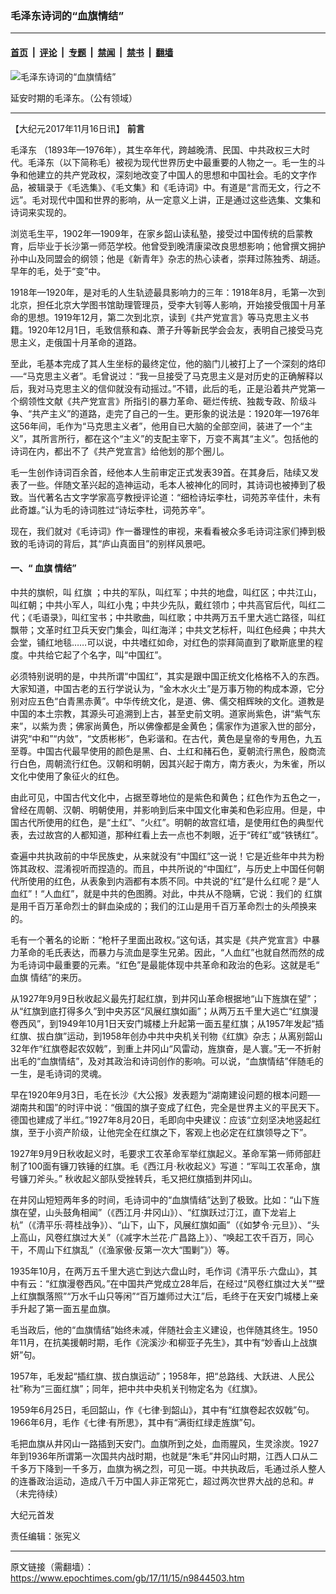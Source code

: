 ### 毛泽东诗词的“血旗情结”

---

#### [首页](../../../..?n9844503) &nbsp;|&nbsp; [评论](../../../../../epoch-comment?n9844503) &nbsp;|&nbsp; [专题](../../../../../epoch-special?n9844503) &nbsp;|&nbsp; [禁闻](../../../../../epoch-news?n9844503) &nbsp;|&nbsp; [禁书](../../../../../books?n9844503) &nbsp;|&nbsp; [翻墙](https://github.com/gfw-breaker/nogfw/blob/master/README.md?n9844503)


<div><img alt="毛泽东诗词的“血旗情结”" class="attachment-djy_600_400 size-djy_600_400 wp-post-image" src="https://i.epochtimes.com/assets/uploads/2017/02/1702200056342669-285x400.jpg"/>
<div class="caption">
 <p>
  延安时期的毛泽东。（公有领域）
 </p>
</div></div><hr/><div class="post_content" id="artbody" itemprop="articleBody">
 <!-- article content begin -->
 <p>
  【大纪元2017年11月16日讯】
  <strong>
   前言
  </strong>
 </p>
 <p>
  <ok href="https://www.epochtimes.com/gb/tag/%E6%AF%9B%E6%B3%BD%E4%B8%9C.html">
   毛泽东
  </ok>
  （1893年—1976年），其生卒年代，跨越晚清、民国、中共政权三大时代。毛泽东（以下简称毛）被视为现代世界历史中最重要的人物之一。毛一生的斗争和他建立的共产党政权，深刻地改变了中国人的思想和中国社会。毛的文字作品，被辑录于《毛选集》、《毛文集》和《毛诗词》中。有道是“言而无文，行之不远”。毛对现代中国和世界的影响，从一定意义上讲，正是通过这些选集、文集和诗词来实现的。
 </p>
 <p>
  浏览毛生平，1902年—1909年，在家乡韶山读私塾，接受过中国传统的启蒙教育，后毕业于长沙第一师范学校。他曾受到晚清康梁改良思想影响；他曾撰文拥护孙中山及同盟会的纲领；他是《新青年》杂志的热心读者，崇拜过陈独秀、胡适。早年的毛，处于“变”中。
 </p>
 <p>
  1918年—1920年，是对毛的人生轨迹最具影响力的三年：1918年8月，毛第一次到北京，担任北京大学图书馆助理管理员，受李大钊等人影响，开始接受俄国十月革命的思想。1919年12月，第二次到北京，读到《共产党宣言》等马克思主义书籍。1920年12月1日，毛致信蔡和森、萧子升等新民学会会友，表明自己接受马克思主义，走俄国十月革命的道路。
 </p>
 <p>
  至此，毛基本完成了其人生坐标的最终定位，他的脑门儿被打上了一个深刻的烙印──“马克思主义者”。毛曾说过：“我一旦接受了马克思主义是对历史的正确解释以后，我对马克思主义的信仰就没有动摇过。”不错，此后的毛，正是沿着共产党第一个纲领性文献《共产党宣言》所指引的暴力革命、砸烂传统、独裁专政、阶级斗争、“共产主义”的道路，走完了自己的一生。更形象的说法是：1920年—1976年这56年间，毛作为“马克思主义者”，他用自已大脑的全部空间，装进了一个“主义”，其所言所行，都在这个“主义”的支配主宰下，万变不离其“主义”。包括他的诗词在内，都出不了《共产党宣言》给他划的那个圈儿。
 </p>
 <p>
  毛一生创作诗词百余首，经他本人生前审定正式发表39首。在其身后，陆续又发表了一些。伴随文革兴起的造神运动，毛本人被神化的同时，其诗词也被捧到了极致。当代著名古文字学家高亨教授评论道：“细检诗坛李杜，词苑苏辛佳什，未有此奇雄。”认为毛的诗词胜过“诗坛李杜，词苑苏辛”。
 </p>
 <p>
  现在，我们就对《毛诗词》作一番理性的审视，来看看被众多毛诗词注家们捧到极致的毛诗词的背后，其“庐山真面目”的别样风景吧。
 </p>
 <h4>
  一、“
  <ok href="https://www.epochtimes.com/gb/tag/%E8%A1%80%E6%97%97.html">
   血旗
  </ok>
  情结”
 </h4>
 <p>
  中共的旗帜，叫
  <ok href="https://www.epochtimes.com/gb/tag/%E7%BA%A2%E6%97%97.html">
   红旗
  </ok>
  ；中共的军队，叫红军；中共的地盘，叫红区；中共江山，叫红朝；中共小军人，叫红小鬼；中共少先队，戴红领巾；中共高官后代，叫红二代；《毛语录》，叫红宝书；中共歌曲，叫红歌；中共两万五千里大逃亡路径，叫红飘带；文革时红卫兵天安门集会，叫红海洋；中共文艺标杆，叫红色经典；中共大会堂，铺红地毯……可以说，中共嗜红如命，对红色的崇拜简直到了歇斯底里的程度。中共给它起了个名字，叫“中国红”。
 </p>
 <p>
  必须特别说明的是，中共所谓“中国红”，其实是跟中国正统文化格格不入的东西。大家知道，中国古老的五行学说认为，“金木水火土”是万事万物的构成本源，它分别对应五色“白青黑赤黄”。中华传统文化，是道、佛、儒交相辉映的文化。道教是中国的本土宗教，其源头可追溯到上古，甚至史前文明。道家尚紫色，讲“紫气东来”，以紫为贵；佛家尚黄色，所以佛像都是金黄色；儒家作为道家入世的部分，讲究“中和”“内敛”，“文质彬彬”，色彩谐和。在古代，黄色是皇帝的专用色，九五至尊。中国古代最早使用的颜色是黑、白、土红和赭石色，夏朝流行黑色，殷商流行白色，周朝流行红色。汉朝和明朝，因其兴起于南方，南方表火，为朱雀，所以文化中使用了象征火的红色。
 </p>
 <p>
  由此可见，中国古代文化中，占据至尊地位的是紫色和黄色；红色作为五色之一，曾经在周朝、汉朝、明朝使用，并影响到后来中国文化审美和色彩应用。但是，中国古代所使用的红色，是“土红”、“火红”。明朝的故宫红墙，是使用红色的典型代表，去过故宫的人都知道，那种红看上去一点也不刺眼，近于“砖红”或“铁锈红”。
 </p>
 <p>
  查遍中共执政前的中华民族史，从来就没有“中国红”这一说！它是近些年中共为粉饰其政权、混淆视听而捏造的。而且，中共所说的“中国红”，与历史上中国任何朝代所使用的红色，从表象到内涵都有本质不同。中共说的“红”是什么红呢？是“人血红”！“人血红”，就是中共的色图腾。对此，中共从不隐瞒，它说：我们的
  <ok href="https://www.epochtimes.com/gb/tag/%E7%BA%A2%E6%97%97.html">
   红旗
  </ok>
  是用千百万革命烈士的鲜血染成的；我们的江山是用千百万革命烈士的头颅换来的。
 </p>
 <p>
  毛有一个著名的论断：“枪杆子里面出政权。”这句话，其实是《共产党宣言》中暴力革命的毛氏表达，而暴力与流血是孪生兄弟。因此，“人血红”也就自然而然的成为毛诗词中最重要的元素。“红色”是最能体现中共革命和政治的色彩。这就是毛“
  <ok href="https://www.epochtimes.com/gb/tag/%E8%A1%80%E6%97%97.html">
   血旗
  </ok>
  情结”的来历。
 </p>
 <p>
  从1927年9月9日秋收起义最先打起红旗，到井冈山革命根据地“山下旌旗在望”；从“红旗到底打得多久”到中央苏区“风展红旗如画”；从两万五千里大逃亡“红旗漫卷西风”，到1949年10月1日天安门城楼上升起第一面五星红旗；从1957年发起“插红旗、拔白旗”运动，到1958年创办中共中央机关刊物《红旗》杂志；从离别韶山32年作“红旗卷起农奴戟”，到重上井冈山“风雷动，旌旗奋，是人寰。”无一不折射出毛的“血旗情结”，及对其政治和诗词创作的影响。可以说，“血旗情结”伴随毛的一生，是毛诗词的灵魂。
 </p>
 <p>
  早在1920年9月3日，毛在长沙《大公报》发表题为“湖南建设问题的根本问题──湖南共和国”的时评中说：“俄国的旗子变成了红色，完全是世界主义的平民天下。德国也建成了半红。”1927年8月20日，毛即向中央建议：应该“立刻坚决地竖起红旗，至于小资产阶级，让他完全在红旗之下，客观上也必定在红旗领导之下”。
 </p>
 <p>
  1927年9月9日秋收起义时，毛要求工农革命军举红旗起义。革命军第一师师部赶制了100面有镰刀铁锤的红旗。毛《西江月‧秋收起义》写道：“军叫工农革命，旗号镰刀斧头。” 秋收起义部队受挫转兵，毛又把红旗插到井冈山。
 </p>
 <p>
  在井冈山短短两年多的时间，毛诗词中的“血旗情结”达到了极致。比如：“山下旌旗在望，山头鼓角相闻”（《西江月‧井冈山》）、“红旗跃过汀江，直下龙岩上杭”（《清平乐‧蒋桂战争》）、“山下，山下，风展红旗如画”（《如梦令‧元旦》）、“头上高山，风卷红旗过大关”（《减字木兰花‧广昌路上》）、“唤起工农千百万，同心干，不周山下红旗乱”（《渔家傲‧反第一次大“围剿”》）等。
 </p>
 <p>
  1935年10月，在两万五千里大逃亡到达六盘山时，毛作词《清平乐‧六盘山》，其中有云：“红旗漫卷西风。”在中国共产党成立28年后，在经过“风卷红旗过大关”“壁上红旗飘落照”“万水千山只等闲”“百万雄师过大江”后，毛终于在天安门城楼上亲手升起了第一面五星血旗。
 </p>
 <p>
  毛当政后，他的“血旗情结”始终未减，伴随社会主义建设，也伴随其终生。1950年11月，在抗美援朝时期，毛作《浣溪沙‧和柳亚子先生》，其中有“妙香山上战旗妍”句。
 </p>
 <p>
  1957年，毛发起“插红旗、拔白旗运动”；1958年，把“总路线、大跃进、人民公社”称为“三面红旗”；同年，把中共中央机关刊物定名为《红旗》。
 </p>
 <p>
  1959年6月25日，毛回韶山，作《七律‧到韶山》，其中有“红旗卷起农奴戟”句。1966年6月，毛作《七律‧有所思》，其中有“满街红绿走旌旗”句。
 </p>
 <p>
  毛把血旗从井冈山一路插到天安门。血旗所到之处，血雨腥风，生灵涂炭。1927年到1936年所谓第一次国共内战时期，也就是“朱毛”井冈山时期，江西人口从二千多万下降到一千多万，血旗为祸之烈，可见一斑。中共执政后，毛通过杀人整人的连番政治运动，造成八千万中国人非正常死亡，超过两次世界大战的总和。#（未完待续）
 </p>
 <p>
  大纪元首发
 </p>
 <p>
  责任编辑：张宪义
 </p>
 <!-- article content end -->
 <div id="below_article_ad">
 </div>
</div>


---

原文链接（需翻墙）：https://www.epochtimes.com/gb/17/11/15/n9844503.htm
